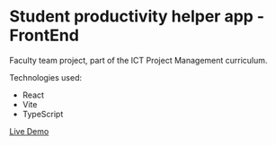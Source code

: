 # Student productivity helper app - FrontEnd
Faculty team project, part of the ICT Project Management curriculum.

Technologies used:
<ul>
  <li>React</li>
  <li>Vite</li>
  <li>TypeScript</li>
</ul> 

<a href="https://student-productivity-helper-app.netlify.app/" target="_blank">Live Demo</a>
